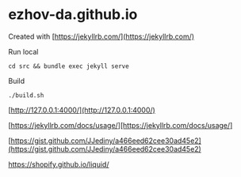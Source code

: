 # ezhov-da.github.io


Created with [https://jekyllrb.com/](https://jekyllrb.com/)

Run local
```
cd src && bundle exec jekyll serve
```

Build
```
./build.sh
```

[http://127.0.0.1:4000/](http://127.0.0.1:4000/)

[https://jekyllrb.com/docs/usage/][https://jekyllrb.com/docs/usage/]

[https://gist.github.com/JJediny/a466eed62cee30ad45e2](https://gist.github.com/JJediny/a466eed62cee30ad45e2)

https://shopify.github.io/liquid/